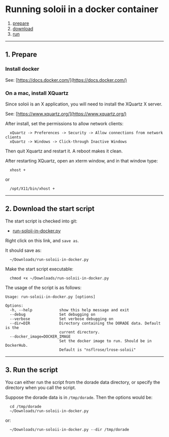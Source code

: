 # Running soloii in a docker container

1. [prepare](#prepare)
2. [download](#download)
3. [run](#run)
--------------

<a name="prepare"/>

## 1. Prepare

### Install docker

See: [https://docs.docker.com/](https://docs.docker.com/)

### On a mac, install XQuartz

Since soloii is an X application, you will need to install the XQuartz X server.

See:  [https://www.xquartz.org/](https://www.xquartz.org/)

After install, set the permissions to allow network clients:
 
```
  xQuartz -> Preferences -> Security -> Allow connections from network clients
  xQuartz -> Windows -> Click-through Inactive Windows
 ```

Then quit Xquartz and restart it. A reboot makes it clean.

After restarting XQuartz, open an xterm window, and in that window type:

```
  xhost +
```

or

```
  /opt/X11/bin/xhost +
```

--------------

<a name="download"/>

## 2. Download the start script

The start script is checked into git:

 * [run-soloii-in-docker.py](https://raw.githubusercontent.com/NCAR/lrose-displays/master/soloii/run-soloii-in-docker.py)

Right click on this link, and ```save as```.

It should save as:

```
  ~/Downloads/run-soloii-in-docker.py
```

Make the start script executable:

```
  chmod +x ~/Downloads/run-soloii-in-docker.py
```

The usage of the script is as follows:

```
Usage: run-soloii-in-docker.py [options]

Options:
  -h, --help            show this help message and exit
  --debug               Set debugging on
  --verbose             Set verbose debugging on
  --dir=DIR             Directory containing the DORADE data. Default is the
                        current directory.
  --docker_image=DOCKER_IMAGE
                        Set the docker image to run. Should be in DockerHub.
                        Default is "nsflrose/lrose-soloii"

```
--------------

<a name="run"/>

## 3. Run the script

You can either run the script from the dorade data directory, or specify the directory
when you call the script.

Suppose the dorade data is in ```/tmp/dorade```. Then the options would be:

```
  cd /tmp/dorade
  ~/Downloads/run-soloii-in-docker.py
```

or:

```
  ~/Downloads/run-soloii-in-docker.py --dir /tmp/dorade
```

